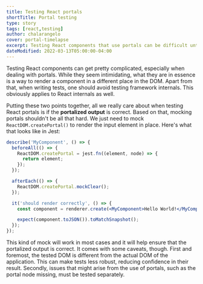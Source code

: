 ```yaml
---
title: Testing React portals
shortTitle: Portal testing
type: story
tags: [react,testing]
author: chalarangelo
cover: portal-timelapse
excerpt: Testing React components that use portals can be difficult until you understand what you really need to be testing.
dateModified: 2022-03-13T05:00:00-04:00
---
```


Testing React components can get pretty complicated, especially when dealing with portals. While they seem intimidating, what they are in essence is a way to render a component in a different place in the DOM. Apart from that, when writing tests, one should avoid testing framework internals. This obviously applies to React internals as well.

Putting these two points together, all we really care about when testing React portals is if the **portalized output** is correct. Based on that, mocking portals shouldn't be all that hard. We just need to mock `ReactDOM.createPortal()` to render the input element in place. Here's what that looks like in Jest:

```jsx
describe('MyComponent', () => {
  beforeAll(() => {
    ReactDOM.createPortal = jest.fn((element, node) => {
      return element;
    });
  });

  afterEach(() => {
    ReactDOM.createPortal.mockClear();
  });

  it('should render correctly', () => {
    const component = renderer.create(<MyComponent>Hello World!</MyComponent>);

    expect(component.toJSON()).toMatchSnapshot();
  });
});
```

This kind of mock will work in most cases and it will help ensure that the portalized output is correct. It comes with some caveats, though. First and foremost, the tested DOM is different from the actual DOM of the application. This can make tests less robust, reducing confidence in their result. Secondly, issues that might arise from the use of portals, such as the portal node missing, must be tested separately.

